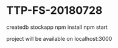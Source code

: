 # TTP-FS-20180728

createdb stockapp
npm install
npm start

project will be available on
localhost:3000
